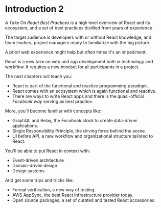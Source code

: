 # Introduction 2

*A Take On React Best Practices* is a high level overview of React and its ecosystem, and a set of best practices distilled from years of experience.

The target audience is developers with or without React knowledge, and team leaders, project managers ready to familiarize with the big picture. 

A priori web experience might help but often times it's an impediment. 

React is a new take on web and app development both in technology and workflow. It requires a new mindset for all participants in a project.

The next chapters will teach you:

- React is part of the functional and reactive programming paradigm.
- React comes with an ecosystem which is again functional and reactive.
- There are ways to write React apps and there is the quasi-official *Facebook way* serving as best practice.

More, you'll become familiar with concepts like:

- GraphQL and Relay, the *Facebook stack* to create data-driven applications.
- Single Responsibility Principle, the driving force behind the scene.
- UI before API, a new workflow and organizational structure tailored to React.

You'll be able to put React in context with:

- Event-driven architecture
- Domain-driven design
- Design systems

And get some trips and tricks like:

- Formal verification, a new way of testing.
- AWS AppSync, the best React infrastructure provider today.
- Open source packages, a set of curated and tested React accessories.

